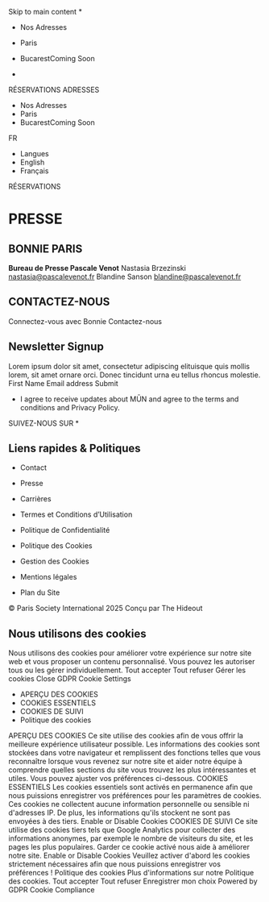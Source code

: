 Skip to main content
  * 

  * Nos Adresses
  * Paris
  * BucarestComing Soon


  * 

RÉSERVATIONS
ADRESSES
  * Nos Adresses
  * Paris
  * BucarestComing Soon


FR
  * Langues
  * English
  * Français


RÉSERVATIONS
# PRESSE
## BONNIE PARIS
**Bureau de Presse Pascale Venot**
Nastasia Brzezinski nastasia@pascalevenot.fr
Blandine Sanson blandine@pascalevenot.fr
## CONTACTEZ-NOUS
Connectez-vous avec Bonnie
Contactez-nous
## Newsletter Signup
Lorem ipsum dolor sit amet, consectetur adipiscing elituisque quis mollis lorem, sit amet ornare orci. Donec tincidunt urna eu tellus rhoncus molestie.
First Name
Email address
Submit
  * I agree to receive updates about MŪN and agree to the terms and conditions and Privacy Policy.


SUIVEZ-NOUS SUR
  * 

## Liens rapides & Politiques
  * Contact
  * Presse
  * Carrières
  * Termes et Conditions d’Utilisation


  * Politique de Confidentialité
  * Politique des Cookies
  * Gestion des Cookies
  * Mentions légales
  * Plan du Site


© Paris Society International 2025 Conçu par The Hideout
## Nous utilisons des cookies
Nous utilisons des cookies pour améliorer votre expérience sur notre site web et vous proposer un contenu personnalisé. Vous pouvez les autoriser tous ou les gérer individuellement.
Tout accepter Tout refuser Gérer les cookies
Close GDPR Cookie Settings
  * APERÇU DES COOKIES
  * COOKIES ESSENTIELS
  * COOKIES DE SUIVI
  * Politique des cookies


APERÇU DES COOKIES
Ce site utilise des cookies afin de vous offrir la meilleure expérience utilisateur possible. Les informations des cookies sont stockées dans votre navigateur et remplissent des fonctions telles que vous reconnaître lorsque vous revenez sur notre site et aider notre équipe à comprendre quelles sections du site vous trouvez les plus intéressantes et utiles. Vous pouvez ajuster vos préférences ci-dessous.
COOKIES ESSENTIELS
Les cookies essentiels sont activés en permanence afin que nous puissions enregistrer vos préférences pour les paramètres de cookies. Ces cookies ne collectent aucune information personnelle ou sensible ni d'adresses IP. De plus, les informations qu'ils stockent ne sont pas envoyées à des tiers.
Enable or Disable Cookies
COOKIES DE SUIVI
Ce site utilise des cookies tiers tels que Google Analytics pour collecter des informations anonymes, par exemple le nombre de visiteurs du site, et les pages les plus populaires. Garder ce cookie activé nous aide à améliorer notre site.
Enable or Disable Cookies
Veuillez activer d'abord les cookies strictement nécessaires afin que nous puissions enregistrer vos préférences !
Politique des cookies
Plus d'informations sur notre Politique des cookies.
Tout accepter Tout refuser Enregistrer mon choix
Powered by GDPR Cookie Compliance
